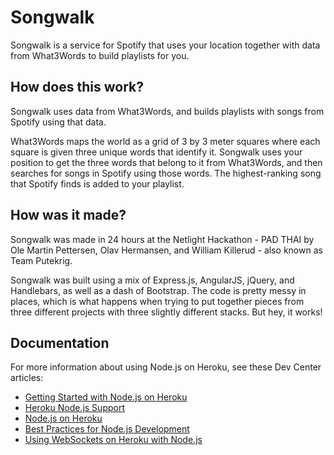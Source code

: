 # Songwalk

Songwalk is a service for Spotify that uses your location together with data from What3Words to build playlists for you.

## How does this work?

Songwalk uses data from What3Words, and builds playlists with songs from Spotify using that data.

What3Words maps the world as a grid of 3 by 3 meter squares where each square is given three unique words that identify it.
Songwalk uses your position to get the three words that belong to it from What3Words, and then searches for songs in Spotify using those words. The highest-ranking song that Spotify finds is added to your playlist.

## How was it made?

Songwalk was made in 24 hours at the Netlight Hackathon - PAD THAI by Ole Martin Pettersen, Olav Hermansen, and William Killerud - also known as Team Putekrig.

Songwalk was built using a mix of Express.js, AngularJS, jQuery, and Handlebars, as well as a dash of Bootstrap.
The code is pretty messy in places, which is what happens when trying to put together pieces from three different projects with three slightly different stacks. But hey, it works!


## Documentation

For more information about using Node.js on Heroku, see these Dev Center articles:

- [Getting Started with Node.js on Heroku](https://devcenter.heroku.com/articles/getting-started-with-nodejs)
- [Heroku Node.js Support](https://devcenter.heroku.com/articles/nodejs-support)
- [Node.js on Heroku](https://devcenter.heroku.com/categories/nodejs)
- [Best Practices for Node.js Development](https://devcenter.heroku.com/articles/node-best-practices)
- [Using WebSockets on Heroku with Node.js](https://devcenter.heroku.com/articles/node-websockets)
